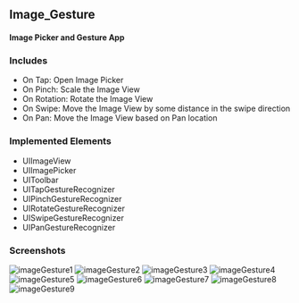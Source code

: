 ## Image_Gesture
#### Image Picker and Gesture App
### Includes
* On Tap: Open Image Picker
* On Pinch: Scale the Image View
* On Rotation: Rotate the Image View
* On Swipe: Move the Image View by some distance in the swipe direction
* On Pan: Move the Image View based on Pan location
### Implemented Elements
* UIImageView
* UIImagePicker
* UIToolbar
* UITapGestureRecognizer
* UIPinchGestureRecognizer
* UIRotateGestureRecognizer
* UISwipeGestureRecognizer
* UIPanGestureRecognizer
### Screenshots
![imageGesture1](https://user-images.githubusercontent.com/59638518/124468091-51bc1880-ddb6-11eb-8295-493cb037c4ce.png)
![imageGesture2](https://user-images.githubusercontent.com/59638518/124468097-541e7280-ddb6-11eb-9716-035d1bdd7ec6.png)
![imageGesture3](https://user-images.githubusercontent.com/59638518/124468107-5680cc80-ddb6-11eb-94ea-a8f31111ef1c.png)
![imageGesture4](https://user-images.githubusercontent.com/59638518/124468113-597bbd00-ddb6-11eb-97e5-e91f9290a387.png)
![imageGesture5](https://user-images.githubusercontent.com/59638518/124468125-5b458080-ddb6-11eb-8222-34ac6e8bdd6e.png)
![imageGesture6](https://user-images.githubusercontent.com/59638518/124468131-5da7da80-ddb6-11eb-982f-cb319fcc5672.png)
![imageGesture7](https://user-images.githubusercontent.com/59638518/124468141-5f719e00-ddb6-11eb-84f7-811b255330c1.png)
![imageGesture8](https://user-images.githubusercontent.com/59638518/124468150-626c8e80-ddb6-11eb-930f-dfcc0be6f163.png)
![imageGesture9](https://user-images.githubusercontent.com/59638518/124468159-64cee880-ddb6-11eb-9503-fc0d7e735492.png)

